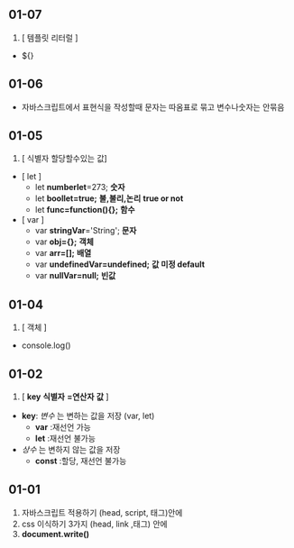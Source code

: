 ## 01-07

1. [ 템플릿 리터럴 ]

- ${}

## 01-06

- 자바스크립트에서 표현식을 작성할때 문자는 따옴표로 묶고 변수나숫자는 안묶음

## 01-05

1. [ 식별자 할당할수있는 값]

- [ let ]
  - let **numberlet**=273; **숫자**
  - let **boollet=true;** **불,불리,논리** **true or not**
  - let **func=function(){};** **함수**
    <br>
- [ var ]
  - var **stringVar**='String'; **문자**
  - var **obj={};** **객체**
  - var **arr=[];** **배열**
  - var **undefinedVar=undefined;** **값 미정 default**
  - var **nullVar=null;** **빈값**

## 01-04

1. [ 객체 ]

- console.log()

## 01-02

1. [ **key** **식별자** **=연산자** **값** ]

- **key**: _변수_ 는 변하는 값을 저장 (var, let)<br>
  - **var** :재선언 가능
  - **let** :재선언 불가능
    <br>
- _상수_ 는 변하지 않는 값을 저장
  - **const** :할당, 재선언 불가능

## 01-01

1. 자바스크립트 적용하기 (head, script, 태그)안에
2. css 이식하기 3가지 (head, link ,태그) 안에
3. **document.write()**
